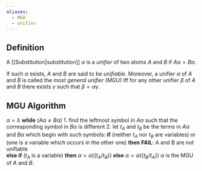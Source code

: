 ```yaml
---
aliases:
  - MGU
  - unifier
---
```

## Definition
A [[Substitution|substitution]] $\alpha$ is a *unifier* of two atoms $A$ and $B$ if $A\alpha = B \alpha$.

If such $\alpha$ exists, $A$ and $B$ are said to be _unifiable_. Moreover, a unifier $\alpha$ of $A$ and $B$ is called the *most general unifier (MGU)* iff for any other unifier $\beta$ of $A$ and $B$ there exists $\gamma$ such that $\beta = \alpha\gamma$.

## MGU Algorithm

$\alpha = \lambda$
**while** ($A\alpha \neq B\alpha$)
	1. find the leftmost symbol in $A\alpha$ such that   the corresponding symbol in $B\alpha$ is different
	2. let $t_A$ and $t_B$ be the terms in $A\alpha$ and $B\alpha$ which begin with such symbols:
		**if** (neither $t_A$ nor $t_B$ are variables) or 
			(one is a variable which occurs in the other one)
		**then** **FAIL**: A and B are not unifiable  
		**else if** ($t_A$ is a variable) **then** $\alpha = \alpha(\{t_A/t_B\})$
		**else** $\alpha = \alpha(\{t_B/t_A\})$
$\alpha$ is the MGU of $A$ and $B$.

